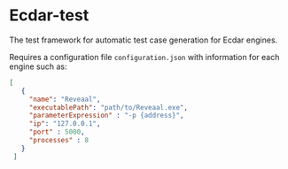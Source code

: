 ﻿# Ecdar-test
The test framework for automatic test case generation for Ecdar engines.

Requires a configuration file `configuration.json` with information for each engine such as: 
```json
[
   {
     "name": "Reveaal",
     "executablePath": "path/to/Reveaal.exe",
     "parameterExpression" : "-p {address}",
     "ip": "127.0.0.1",
     "port" : 5000,
     "processes" : 8
   }
 ]
```
